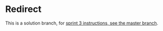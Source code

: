 # Redirect

This is a solution branch, for [sprint 3 instructions, see the master branch](https://github.com/SF-WDI-LABS/tunely/blob/master/docs/sprint3.md).
